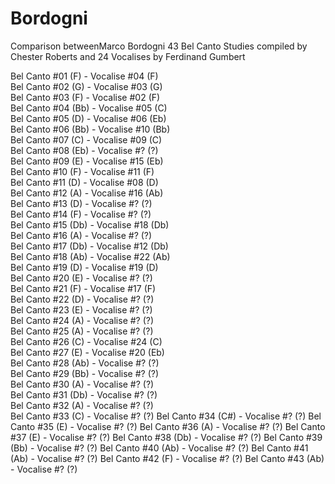 # Bordogni
Comparison betweenMarco Bordogni  43 Bel Canto Studies compiled by Chester Roberts and 24 Vocalises by Ferdinand Gumbert

Bel Canto #01 (F) -  Vocalise #04 (F)  
Bel Canto #02 (G) -  Vocalise #03 (G)  
Bel Canto #03 (F) -  Vocalise #02 (F)  
Bel Canto #04 (Bb) -  Vocalise #05 (C)  
Bel Canto #05 (D) -  Vocalise #06 (Eb)  
Bel Canto #06 (Bb) -  Vocalise #10 (Bb)  
Bel Canto #07 (C) -  Vocalise #09 (C)  
Bel Canto #08 (Eb) -  Vocalise #? (?)  
Bel Canto #09 (E) -  Vocalise #15 (Eb)  
Bel Canto #10 (F) -  Vocalise #11 (F)  
Bel Canto #11 (D) -  Vocalise #08 (D)  
Bel Canto #12 (A) -  Vocalise #16 (Ab)  
Bel Canto #13 (D) -  Vocalise #? (?)  
Bel Canto #14 (F) -  Vocalise #? (?)  
Bel Canto #15 (Db) -  Vocalise #18 (Db)  
Bel Canto #16 (A) -  Vocalise #? (?)  
Bel Canto #17 (Db) -  Vocalise #12 (Db)  
Bel Canto #18 (Ab) -  Vocalise #22 (Ab)  
Bel Canto #19 (D) -  Vocalise #19 (D)  
Bel Canto #20 (E) -  Vocalise #? (?)  
Bel Canto #21 (F) -  Vocalise #17 (F)  
Bel Canto #22 (D) -  Vocalise #? (?)  
Bel Canto #23 (E) -  Vocalise #? (?)  
Bel Canto #24 (A) -  Vocalise #? (?)  
Bel Canto #25 (A) -  Vocalise #? (?)  
Bel Canto #26 (C) -  Vocalise #24 (C)  
Bel Canto #27 (E) -  Vocalise #20 (Eb)  
Bel Canto #28 (Ab) -  Vocalise #? (?)  
Bel Canto #29 (Bb) -  Vocalise #? (?)  
Bel Canto #30 (A) -  Vocalise #? (?)  
Bel Canto #31 (Db) -  Vocalise #? (?)  
Bel Canto #32 (A) -  Vocalise #? (?)  
Bel Canto #33 (C) -  Vocalise #? (?)
Bel Canto #34 (C#) -  Vocalise #? (?)
Bel Canto #35 (E) -  Vocalise #? (?)
Bel Canto #36 (A) -  Vocalise #? (?)
Bel Canto #37 (E) -  Vocalise #? (?)
Bel Canto #38 (Db) -  Vocalise #? (?)
Bel Canto #39 (Bb) -  Vocalise #? (?)
Bel Canto #40 (Ab) -  Vocalise #? (?)
Bel Canto #41 (Ab) -  Vocalise #? (?)
Bel Canto #42 (F) -  Vocalise #? (?)
Bel Canto #43 (Ab) -  Vocalise #? (?)
